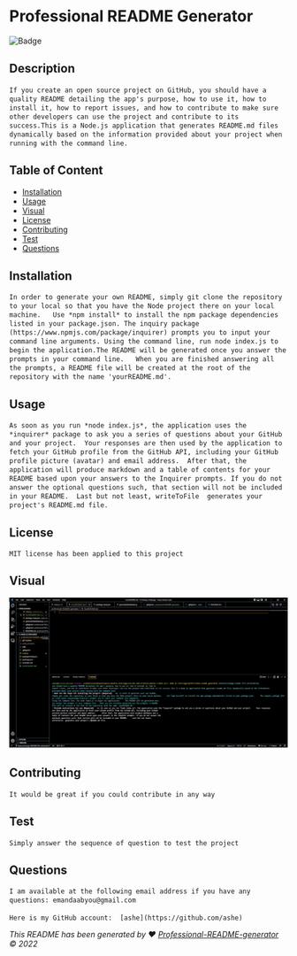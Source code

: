 # Professional README Generator

![Badge](https://img.shields.io/badge/License-MIT-blue.svg)

## Description

    If you create an open source project on GitHub, you should have a quality README detailing the app's purpose, how to use it, how to install it, how to report issues, and how to contribute to make sure other developers can use the project and contribute to its success.This is a Node.js application that generates README.md files dynamically based on the information provided about your project when running with the command line.

## Table of Content

- [Installation](#installation)
- [Usage](#usage)
- [Visual](#visual)
- [License](#license)
- [Contributing](#contributing)
- [Test](#test)
- [Questions](#questions)

## Installation

    In order to generate your own README, simply git clone the repository to your local so that you have the Node project there on your local machine.   Use *npm install* to install the npm package dependencies listed in your package.json. The inquiry package  (https://www.npmjs.com/package/inquirer) prompts you to input your command line arguments. Using the command line, run node index.js to begin the application.The README will be generated once you answer the prompts in your command line.   When you are finished answering all the prompts, a README file will be created at the root of the repository with the name 'yourREADME.md'.

## Usage

    As soon as you run *node index.js*, the application uses the *inquirer* package to ask you a series of questions about your GitHub and your project.  Your responses are then used by the application to fetch your GitHub profile from the GitHub API, including your GitHub profile picture (avatar) and email address.  After that, the application will produce markdown and a table of contents for your README based upon your answers to the Inquirer prompts. If you do not answer the optional questions such, that section will not be included in your README.  Last but not least, writeToFile  generates your project's README.md file.

## License

    MIT license has been applied to this project

## Visual

![alt text](./gif-readme/ProjectScreenshot.gif)

## Contributing

    It would be great if you could contribute in any way

## Test

    Simply answer the sequence of question to test the project

## Questions

    I am available at the following email address if you have any questions: emandaabyou@gmail.com

    Here is my GitHub account:  [ashe](https://github.com/ashe)

_This README has been generated by ❤ [Professional-README-generator](https://github.com/ghashe/professional-README-generator) © 2022_
